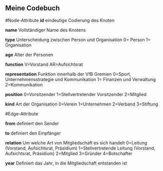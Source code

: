 ## Meine Codebuch
#Node-Attribute
**id**
eindeutige Codierung des Knoten

**name**
Vollständiger Name des Knotens

**type**
Unterscheidung zwischen Person und Organisation
0= Person
1= Organisation

**age**
Alter der Personen

**function**
V=Vorstand
AR=Aufsichtsrat

**representation**
Funktion innerhalb der VfB Gremien
0=Sport, Unternehmensstrategie und Kommunikation
1= Finanzen und Verwaltung
2=Kommunikation

**position**
0=Vorsitzender
1=Stellvertretender Vorsitzender
2=Mitglied

**kind**
Art der Organisation
0=Verein
1=Unternehmen
2=Verband
3=Stiftung

#Edge-Attribute

**from**
definiert den Sender 

**to**
definiert den Empfänger 

**relation**
Um welche Art von Mitgliedschaft es sich handelt
0=Leitung (Vorstand, Aufsichtsrat, Präsidium)
1=Stellvertretende Leitung (Vorstand, Aufsichtsrat, Präsidium)
2=Mitglied
3=Gründer
4=Botschafter

**year**
Definiert das Jahr, in die Mitgliedschaft entstanden ist
